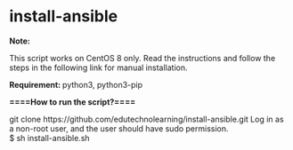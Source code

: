 # install-ansible

<b> 
  Note:
  </b>
<p>  
This script works on CentOS 8 only.
Read the instructions and follow the steps in the following link for manual installation.
  </p>
  
<b> Requirement: </b>
python3, python3-pip

<b> ====How to run the script?==== </b>
<p>
git clone https://github.com/edutechnolearning/install-ansible.git
Log in as a non-root user, and the user should have sudo permission.<br />
$ sh install-ansible.sh
</p>
